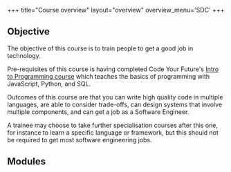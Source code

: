 +++
title="Course overview"
layout="overview"
overview_menu='SDC'
+++

## Objective

The objective of this course is to train people to get a good job in technology.

Pre-requisites of this course is having completed Code Your Future's [Intro to Programming course](https://programming.codeyourfuture.io/overview/) which teaches the basics of programming with JavaScript, Python, and SQL.

Outcomes of this course are that you can write high quality code in multiple languages, are able to consider trade-offs, can design systems that involve multiple components, and can get a job as a Software Engineer.

A trainee may choose to take further specialisation courses after this one, for instance to learn a specific language or framework, but this should not be required to get most software engineering jobs.

## Modules
